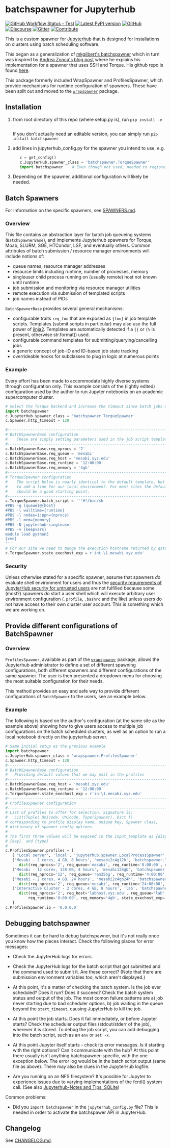 # batchspawner for Jupyterhub

[![GitHub Workflow Status - Test](https://img.shields.io/github/workflow/status/jupyterhub/batchspawner/Test?logo=github&label=tests)](https://github.com/jupyterhub/batchspawner/actions)
[![Latest PyPI version](https://img.shields.io/pypi/v/batchspawner?logo=pypi&logoColor=white)](https://pypi.python.org/pypi/batchspawner)
[![GitHub](https://img.shields.io/badge/issue_tracking-github-blue?logo=github)](https://github.com/jupyterhub/batchspawner/issues)
[![Discourse](https://img.shields.io/badge/help_forum-discourse-blue?logo=discourse)](https://discourse.jupyter.org/c/jupyterhub)
[![Gitter](https://img.shields.io/badge/social_chat-gitter-blue?logo=gitter)](https://gitter.im/jupyterhub/jupyterhub)
[![Contribute](https://img.shields.io/badge/I_want_to_contribute!-grey?logo=jupyter)](https://github.com/jupyterhub/batchspawner/blob/master/CONTRIBUTING.md)

This is a custom spawner for [Jupyterhub](https://jupyterhub.readthedocs.io/) that is designed for installations on clusters using batch scheduling software.

This began as a generalization of [mkgilbert's batchspawner](https://github.com/mkgilbert/slurmspawner) which in turn was inspired by [Andrea Zonca's blog post](http://zonca.github.io/2015/04/jupyterhub-hpc.html "Run jupyterhub on a Supercomputer") where he explains his implementation for a spawner that uses SSH and Torque. His github repo is found [here](http://www.github.com/zonca/remotespawner "RemoteSpawner").

This package formerly included WrapSpawner and ProfilesSpawner, which provide mechanisms for runtime configuration of spawners. These have been split out and moved to the [`wrapspawner`](https://github.com/jupyterhub/wrapspawner) package.

## Installation

1. from root directory of this repo (where setup.py is), run `pip install -e .`

   If you don't actually need an editable version, you can simply run
   `pip install batchspawner`

2. add lines in jupyterhub_config.py for the spawner you intend to use, e.g.

   ```python
      c = get_config()
      c.JupyterHub.spawner_class = 'batchspawner.TorqueSpawner'
      import batchspawner    # Even though not used, needed to register batchspawner interface
   ```

3. Depending on the spawner, additional configuration will likely be needed.

## Batch Spawners

For information on the specific spawners, see [SPAWNERS.md](SPAWNERS.md).

### Overview

This file contains an abstraction layer for batch job queueing systems (`BatchSpawnerBase`), and implements
Jupyterhub spawners for Torque, Moab, SLURM, SGE, HTCondor, LSF, and eventually others.
Common attributes of batch submission / resource manager environments will include notions of:

- queue names, resource manager addresses
- resource limits including runtime, number of processes, memory
- singleuser child process running on (usually remote) host not known until runtime
- job submission and monitoring via resource manager utilities
- remote execution via submission of templated scripts
- job names instead of PIDs

`BatchSpawnerBase` provides several general mechanisms:

- configurable traits `req_foo` that are exposed as `{foo}` in job template scripts. Templates (submit scripts in particular) may also use the full power of [jinja2](http://jinja.pocoo.org/). Templates are automatically detected if a `{{` or `{%` is present, otherwise str.format() used.
- configurable command templates for submitting/querying/cancelling jobs
- a generic concept of job-ID and ID-based job state tracking
- overrideable hooks for subclasses to plug in logic at numerous points

### Example

Every effort has been made to accommodate highly diverse systems through configuration
only. This example consists of the (lightly edited) configuration used by the author
to run Jupyter notebooks on an academic supercomputer cluster.

```python
# Select the Torque backend and increase the timeout since batch jobs may take time to start
import batchspawner
c.JupyterHub.spawner_class = 'batchspawner.TorqueSpawner'
c.Spawner.http_timeout = 120

#------------------------------------------------------------------------------
# BatchSpawnerBase configuration
#    These are simply setting parameters used in the job script template below
#------------------------------------------------------------------------------
c.BatchSpawnerBase.req_nprocs = '2'
c.BatchSpawnerBase.req_queue = 'mesabi'
c.BatchSpawnerBase.req_host = 'mesabi.xyz.edu'
c.BatchSpawnerBase.req_runtime = '12:00:00'
c.BatchSpawnerBase.req_memory = '4gb'
#------------------------------------------------------------------------------
# TorqueSpawner configuration
#    The script below is nearly identical to the default template, but we needed
#    to add a line for our local environment. For most sites the default templates
#    should be a good starting point.
#------------------------------------------------------------------------------
c.TorqueSpawner.batch_script = '''#!/bin/sh
#PBS -q {queue}@{host}
#PBS -l walltime={runtime}
#PBS -l nodes=1:ppn={nprocs}
#PBS -l mem={memory}
#PBS -N jupyterhub-singleuser
#PBS -v {keepvars}
module load python3
{cmd}
'''
# For our site we need to munge the execution hostname returned by qstat
c.TorqueSpawner.state_exechost_exp = r'int-\1.mesabi.xyz.edu'
```

### Security

Unless otherwise stated for a specific spawner, assume that spawners
_do_ evaluate shell environment for users and thus the [security
requirements of JupyterHub security for untrusted
users](https://jupyterhub.readthedocs.io/en/stable/reference/websecurity.html)
are not fulfilled because some (most?) spawners _do_ start a user
shell which will execute arbitrary user environment configuration
(`.profile`, `.bashrc` and the like) unless users do not have
access to their own cluster user account. This is something which we
are working on.

## Provide different configurations of BatchSpawner

### Overview

`ProfilesSpawner`, available as part of the [`wrapspawner`](https://github.com/jupyterhub/wrapspawner)
package, allows the Jupyterhub administrator to define a set of different spawning configurations,
both different spawners and different configurations of the same spawner.
The user is then presented a dropdown menu for choosing the most suitable configuration for their needs.

This method provides an easy and safe way to provide different configurations of `BatchSpawner` to the
users, see an example below.

### Example

The following is based on the author's configuration (at the same site as the example above)
showing how to give users access to multiple job configurations on the batch scheduled
clusters, as well as an option to run a local notebook directly on the jupyterhub server.

```python
# Same initial setup as the previous example
import batchspawner
c.JupyterHub.spawner_class = 'wrapspawner.ProfilesSpawner'
c.Spawner.http_timeout = 120
#------------------------------------------------------------------------------
# BatchSpawnerBase configuration
#   Providing default values that we may omit in the profiles
#------------------------------------------------------------------------------
c.BatchSpawnerBase.req_host = 'mesabi.xyz.edu'
c.BatchSpawnerBase.req_runtime = '12:00:00'
c.TorqueSpawner.state_exechost_exp = r'in-\1.mesabi.xyz.edu'
#------------------------------------------------------------------------------
# ProfilesSpawner configuration
#------------------------------------------------------------------------------
# List of profiles to offer for selection. Signature is:
#   List(Tuple( Unicode, Unicode, Type(Spawner), Dict ))
# corresponding to profile display name, unique key, Spawner class,
# dictionary of spawner config options.
#
# The first three values will be exposed in the input_template as {display},
# {key}, and {type}
#
c.ProfilesSpawner.profiles = [
   ( "Local server", 'local', 'jupyterhub.spawner.LocalProcessSpawner', {'ip':'0.0.0.0'} ),
   ('Mesabi - 2 cores, 4 GB, 8 hours', 'mesabi2c4g12h', 'batchspawner.TorqueSpawner',
      dict(req_nprocs='2', req_queue='mesabi', req_runtime='8:00:00', req_memory='4gb')),
   ('Mesabi - 12 cores, 128 GB, 4 hours', 'mesabi128gb', 'batchspawner.TorqueSpawner',
      dict(req_nprocs='12', req_queue='ram256g', req_runtime='4:00:00', req_memory='125gb')),
   ('Mesabi - 2 cores, 4 GB, 24 hours', 'mesabi2c4gb24h', 'batchspawner.TorqueSpawner',
      dict(req_nprocs='2', req_queue='mesabi', req_runtime='24:00:00', req_memory='4gb')),
   ('Interactive Cluster - 2 cores, 4 GB, 8 hours', 'lab', 'batchspawner.TorqueSpawner',
      dict(req_nprocs='2', req_host='labhost.xyz.edu', req_queue='lab',
          req_runtime='8:00:00', req_memory='4gb', state_exechost_exp='')),
   ]
c.ProfilesSpawner.ip = '0.0.0.0'
```

## Debugging batchspawner

Sometimes it can be hard to debug batchspawner, but it's not really
once you know how the pieces interact. Check the following places for
error messages:

- Check the JupyterHub logs for errors.

- Check the JupyterHub logs for the batch script that got submitted
  and the command used to submit it. Are these correct? (Note that
  there are submission environment variables too, which aren't
  displayed.)

- At this point, it's a matter of checking the batch system. Is the
  job ever scheduled? Does it run? Does it succeed? Check the batch
  system status and output of the job. The most comon failure
  patterns are a) job never starting due to bad scheduler options, b)
  job waiting in the queue beyond the `start_timeout`, causing
  JupyterHub to kill the job.

- At this point the job starts. Does it fail immediately, or before
  Jupyter starts? Check the scheduler output files (stdout/stderr of
  the job), wherever it is stored. To debug the job script, you can
  add debugging into the batch script, such as an `env` or `set -x`.

- At this point Jupyter itself starts - check its error messages. Is
  it starting with the right options? Can it communicate with the
  hub? At this point there usually isn't anything
  batchspawner-specific, with the one exception below. The error log
  would be in the batch script output (same file as above). There may
  also be clues in the JupyterHub logfile.
- Are you running on an NFS filesystem? It's possible for Jupyter to
  experience issues due to varying implementations of the fcntl() system
  call. (See also [Jupyterhub-Notes and Tips: SQLite](https://jupyterhub.readthedocs.io/en/latest/reference/database.html?highlight=NFS#sqlite))

Common problems:

- Did you `import batchspawner` in the `jupyterhub_config.py` file?
  This is needed in order to activate the batchspawer API in
  JupyterHub.

## Changelog

See [CHANGELOG.md](CHANGELOG.md).
